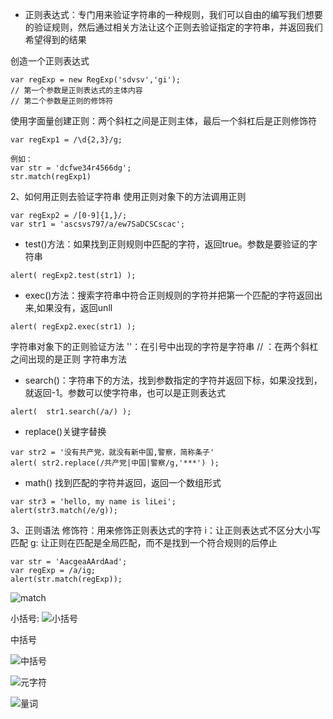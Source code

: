* 正则表达式：专门用来验证字符串的一种规则，我们可以自由的编写我们想要的验证规则，然后通过相关方法让这个正则去验证指定的字符串，并返回我们希望得到的结果

创造一个正则表达式
```
var regExp = new RegExp('sdvsv','gi');
// 第一个参数是正则表达式的主体内容
// 第二个参数是正则的修饰符
```
使用字面量创建正则：两个斜杠之间是正则主体，最后一个斜杠后是正则修饰符
```
var regExp1 = /\d{2,3}/g;

例如：
var str = 'dcfwe34r4566dg';
str.match(regExp1)
```

2、如何用正则去验证字符串
使用正则对象下的方法调用正则
```
var regExp2 = /[0-9]{1,}/;
var str1 = 'ascsvs797/a/ew7SaDCSCscac';
```
*  test()方法：如果找到正则规则中匹配的字符，返回true。参数是要验证的字符串
```
alert( regExp2.test(str1) );
```

* exec()方法：搜索字符串中符合正则规则的字符并把第一个匹配的字符返回出来,如果没有，返回unll
```
alert( regExp2.exec(str1) );
```

字符串对象下的正则验证方法
''：在引号中出现的字符是字符串
// ：在两个斜杠之间出现的是正则
字符串方法
* search()：字符串下的方法，找到参数指定的字符并返回下标，如果没找到，就返回-1。参数可以使字符串，也可以是正则表达式
```
alert(	str1.search(/a/) );
```

* replace()关键字替换
```
var str2 = '没有共产党，就没有新中国,警察，简称条子'
alert( str2.replace(/共产党|中国|警察/g,'***') );
```

* math() 找到匹配的字符并返回，返回一个数组形式
```
var str3 = 'hello, my name is liLei';
alert(str3.match(/e/g));
```

3、正则语法
修饰符：用来修饰正则表达式的字符
i：让正则表达式不区分大小写匹配
g: 让正则在匹配是全局匹配，而不是找到一个符合规则的后停止

```
var str = 'AacgeaAArdAad';
var regExp = /a/ig;
alert(str.match(regExp));
```

![match](http://upload-images.jianshu.io/upload_images/2941543-b1db6b7bbc56ae0a.png?imageMogr2/auto-orient/strip%7CimageView2/2/w/1240)



小括号:
![小括号](http://upload-images.jianshu.io/upload_images/2941543-b6ffbc2b8a1c26c2.png?imageMogr2/auto-orient/strip%7CimageView2/2/w/1240)

中括号

![中括号](http://upload-images.jianshu.io/upload_images/2941543-07af2af21beeca8f.png?imageMogr2/auto-orient/strip%7CimageView2/2/w/1240)



![元字符](http://upload-images.jianshu.io/upload_images/2941543-97f9f08cbdf39d0f.png?imageMogr2/auto-orient/strip%7CimageView2/2/w/1240)


![量词](http://upload-images.jianshu.io/upload_images/2941543-ef1bea18a33d8699.png?imageMogr2/auto-orient/strip%7CimageView2/2/w/1240)


